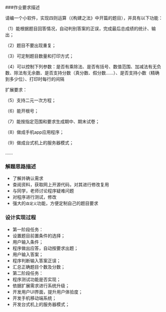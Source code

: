 ﻿

###作业要求描述

请编一个小软件，实现四则运算（《构建之法》中开篇的题目），并具有以下功能：

（1）能根据题目回答情况，自动判别答案的正误，完成最后总成绩的统计、输出；

（2）题目不要出现重复；

（3）可定制题目数量和打印方式；

（4）可以控制下列参数：是否有乘除法、是否有括号、数值范围、加减法有无负数、除法有无余数、是否支持分数（真分数、假分数......）、是否支持小数（精确到多少位）、打印时每行的间隔

扩展要求：

（5）支持二元一次方程；

（6）能开根号；

（7）能按指定范围和要求生成期中、期末试卷；

（8）做成手机app应用程序；

（9）做成台式机上的服务器模式；

......

### 解题思路描述

* 了解并确认需求
* 查阅资料，获取网上开源代码，对其进行修改复用
* 与同学，老师讨论程序疑难问题
* 对程序进行测试，修改
* 强大的`自定义`功能，方便定制自己的题目要求

### 设计实现过程

* 第一阶段任务：
 * 设置题目前置条件的选择；
 * 用户输入条件；
 * 程序做出应答，自动按要求出题；
 * 用户输入答案；
 * 程序判断输入答案正误；
 * 汇总正确题目个数及分数；
* 第二阶段任务：
 * 程序测试功能是否实现；
 * 依据扩展需求进行系统升级；
 * 开发用户UI界面，提升用户体验度；
 * 开发手机移动端系统；
 * 开发台式机上的服务器模式；
